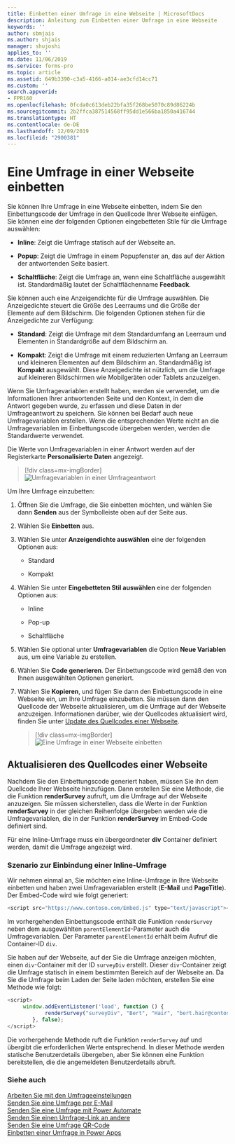 ```yaml
---
title: Einbetten einer Umfrage in eine Webseite | MicrosoftDocs
description: Anleitung zum Einbetten einer Umfrage in eine Webseite
keywords: ''
author: sbmjais
ms.author: shjais
manager: shujoshi
applies_to: ''
ms.date: 11/06/2019
ms.service: forms-pro
ms.topic: article
ms.assetid: 649b3390-c3a5-4166-a014-ae3cfd14cc71
ms.custom: ''
search.appverid:
- FPR160
ms.openlocfilehash: 0fcda0c613deb22bfa35f268be5070c89d86224b
ms.sourcegitcommit: 2b2ffca387514568ff95dd1e566ba1850a416744
ms.translationtype: HT
ms.contentlocale: de-DE
ms.lasthandoff: 12/09/2019
ms.locfileid: "2900381"
---
```

# <a name="embed-a-survey-in-a-webpage"></a>Eine Umfrage in einer Webseite einbetten

Sie können Ihre Umfrage in eine Webseite einbetten, indem Sie den Einbettungscode der Umfrage in den Quellcode Ihrer Webseite einfügen. Sie können eine der folgenden Optionen eingebetteten Stile für die Umfrage auswählen:

- **Inline**: Zeigt die Umfrage statisch auf der Webseite an.

- **Popup**: Zeigt die Umfrage in einem Popupfenster an, das auf der Aktion der antwortenden Seite basiert.

- **Schaltfläche**: Zeigt die Umfrage an, wenn eine Schaltfläche ausgewählt ist. Standardmäßig lautet der Schaltflächenname **Feedback**.

Sie können auch eine Anzeigendichte für die Umfrage auswählen. Die Anzeigedichte steuert die Größe des Leerraums und die Größe der Elemente auf dem Bildschirm. Die folgenden Optionen stehen für die Anzeigedichte zur Verfügung:

- **Standard**: Zeigt die Umfrage mit dem Standardumfang an Leerraum und Elementen in Standardgröße auf dem Bildschirm an.

- **Kompakt**: Zeigt die Umfrage mit einem reduzierten Umfang an Leerraum und kleineren Elementen auf dem Bildschirm an. Standardmäßig ist **Kompakt** ausgewählt. Diese Anzeigedichte ist nützlich, um die Umfrage auf kleineren Bildschirmen wie Mobilgeräten oder Tablets anzuzeigen.

Wenn Sie Umfragevariablen erstellt haben, werden sie verwendet, um die Informationen Ihrer antwortenden Seite und den Kontext, in dem die Antwort gegeben wurde, zu erfassen und diese Daten in der Umfrageantwort zu speichern. Sie können bei Bedarf auch neue Umfragevariablen erstellen. Wenn die entsprechenden Werte nicht an die Umfragevariablen im Einbettungscode übergeben werden, werden die Standardwerte verwendet.

Die Werte von Umfragevariablen in einer Antwort werden auf der Registerkarte **Personalisierte Daten** angezeigt.

> [!div class=mx-imgBorder]
> ![Umfragevariablen in einer Umfrageantwort](media/survey-response-context-param.png "Umfragevariablen in einer Umfrageantwort")

Um Ihre Umfrage einzubetten:

1.  Öffnen Sie die Umfrage, die Sie einbetten möchten, und wählen Sie dann **Senden** aus der Symbolleiste oben auf der Seite aus.

2.  Wählen Sie **Einbetten** aus.

3. Wählen Sie unter **Anzeigendichte auswählen** eine der folgenden Optionen aus:

    - Standard

    - Kompakt

4.  Wählen Sie unter **Eingebetteten Stil auswählen** eine der folgenden Optionen aus:

    -   Inline

    -   Pop-up

    -   Schaltfläche

5.  Wählen Sie optional unter **Umfragevariablen** die Option **Neue Variablen** aus, um eine Variable zu erstellen.

6.  Wählen Sie **Code generieren**. Der Einbettungscode wird gemäß den von Ihnen ausgewählten Optionen generiert.

7.  Wählen Sie **Kopieren**, und fügen Sie dann den Einbettungscode in eine Webseite ein, um Ihre Umfrage einzubetten. Sie müssen dann den Quellcode der Webseite aktualisieren, um die Umfrage auf der Webseite anzuzeigen. Informationen darüber, wie der Quellcodes aktualisiert wird, finden Sie unter [Update des Quellcodes einer Webseite](#update-a-webpages-source-code).  

    > [!div class=mx-imgBorder]
    > ![Eine Umfrage in einer Webseite einbetten](media/survey-embed.png "Eine Umfrage in einer Webseite einbetten")  

## <a name="update-a-webpages-source-code"></a>Aktualisieren des Quellcodes einer Webseite

Nachdem Sie den Einbettungscode generiert haben, müssen Sie ihn dem Quellcode Ihrer Webseite hinzufügen. Dann erstellen Sie eine Methode, die die Funktion **renderSurvey** aufruft, um die Umfrage auf der Webseite anzuzeigen. Sie müssen sicherstellen, dass die Werte in der Funktion **renderSurvey** in der gleichen Reihenfolge übergeben werden wie die Umfragevariablen, die in der Funktion **renderSurvey** im Embed-Code definiert sind.

Für eine Inline-Umfrage muss ein übergeordneter **div** Container definiert werden, damit die Umfrage angezeigt wird.

### <a name="scenario-to-embed-an-inline-survey"></a>Szenario zur Einbindung einer Inline-Umfrage

Wir nehmen einmal an, Sie möchten eine Inline-Umfrage in Ihre Webseite einbetten und haben zwei Umfragevariablen erstellt (**E-Mail** und **PageTitle**). Der Embed-Code wird wie folgt generiert:

```JavaScript
<script src="https://www.contoso.com/Embed.js" type="text/javascript"></script><link rel="stylesheet" type="text/css" href="https://www.contoso.com/Embed.css" /><script type = "text/javascript" >function renderSurvey(parentElementId, FirstName, LastName, Email, PageTitle){var se = new SurveyEmbed("JtSG9ha000000000020pTSB1AovM_5u8bQH1UQjlNQjZRWV0000000000","https://www.contoso.com/");var context = {"FirstName": FirstName,"LastName": LastName,"Email": Email,"PageTitle": PageTitle,};se.renderInline(parentElementId, context);}</script>
```

Im vorhergehenden Einbettungscode enthält die Funktion `renderSurvey` neben dem ausgewählten `parentElementId`-Parameter auch die Umfragevariablen. Der Parameter `parentElementId` erhält beim Aufruf die Container-ID `div`.

Sie haben auf der Webseite, auf der Sie die Umfrage anzeigen möchten, einen `div`-Container mit der ID `surveyDiv` erstellt. Dieser `div`-Container zeigt die Umfrage statisch in einem bestimmten Bereich auf der Webseite an. Da Sie die Umfrage beim Laden der Seite laden möchten, erstellen Sie eine Methode wie folgt:

```JavaScript
<script>
     window.addEventListener('load', function () {
            renderSurvey("surveyDiv", "Bert", "Hair", "bert.hair@contoso.com", "Product Overview");
        }, false);
</script>

```

Die vorhergehende Methode ruft die Funktion `renderSurvey` auf und übergibt die erforderlichen Werte entsprechend. In dieser Methode werden statische Benutzerdetails übergeben, aber Sie können eine Funktion bereitstellen, die die angemeldeten Benutzerdetails abruft.

### <a name="see-also"></a>Siehe auch

[Arbeiten Sie mit den Umfrageeinstellungen](invite-settings.md)<br>
[Senden Sie eine Umfrage per E-Mail](send-survey-email.md)<br>
[Senden Sie eine Umfrage mit Power Automate](send-survey-microsoft-flow.md)<br>
[Senden Sie einen Umfrage-Link an andere](send-survey-link.md)<br>
[Senden Sie eine Umfrage QR-Code](send-survey-qrcode.md)<br>
[Einbetten einer Umfrage in Power Apps](embed-survey-powerapps.md)
